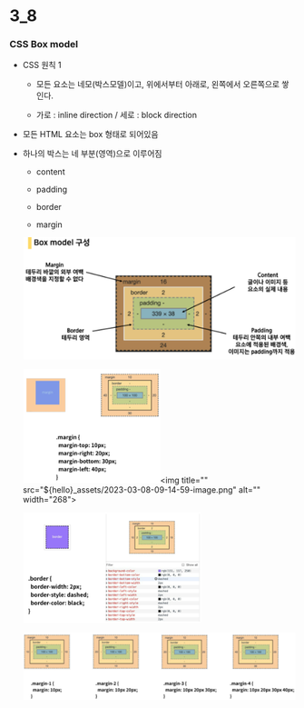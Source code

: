 # 3_8

### CSS Box model

- CSS 원칙 1
  
  - 모든 요소는 네모(박스모델)이고, 위에서부터 아래로, 왼쪽에서 오른쪽으로 쌓인다.
  
  - 가로 : inline direction / 세로 : block direction

- 모든 HTML 요소는 box 형태로 되어있음

- 하나의 박스는 네 부분(영역)으로 이루어짐
  
  - content
  
  - padding
  
  - border
  
  - margin
  
  ![](${hello}_assets/2023-03-08-09-13-24-image.png)
  
  ![](${hello}_assets/2023-03-08-09-14-06-image.png)<img title="" src="${hello}_assets/2023-03-08-09-14-59-image.png" alt="" width="268">
  
  ![](${hello}_assets/2023-03-08-09-15-38-image.png)
  
  ![](${hello}_assets/2023-03-08-09-17-06-image.png)


































